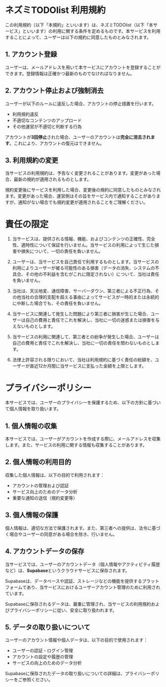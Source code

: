 # ネズミTODOlist 利用規約

この利用規約（以下「本規約」といいます）は、ネズミTODOlist（以下「本サービス」といいます）の利用に関する条件を定めるものです。本サービスを利用することによって、ユーザーは以下の規約に同意したものとみなされます。

## 1. アカウント登録

ユーザーは、メールアドレスを用いて本サービスにアカウントを登録することができます。登録情報は正確かつ最新のものでなければなりません。

## 2. アカウント停止および強制消去

ユーザーが以下のルールに違反した場合、アカウントの停止措置を行います。

- 利用規約違反
- 不適切なコンテンツのアップロード
- その他運営が不適切と判断する行為

アカウントが**3回停止**された場合、ユーザーのアカウントは**完全に消去されます**。これにより、アカウントの復元はできません。

## 3. 利用規約の変更

当サービスの利用規約は、予告なく変更されることがあります。変更があった場合、最新の規約が適用されるものとします。

規約変更後にサービスを利用した場合、変更後の規約に同意したものとみなされます。変更があった場合、運営側はその旨をサービス内で通知することがありますが、通知がない場合でも規約変更が適用されることをご理解ください。
# 責任の限定

1. 当サービスは、提供される情報、機能、およびコンテンツの正確性、完全性、適時性について保証を行いません。当サービスの利用によって生じた損害や損失について、一切の責任を負いません。

2. ユーザーは、当サービスを自己責任で利用するものとします。当サービスの利用によりユーザーが被る可能性のある損害（データの消失、システムの不具合、その他の不利益を含むがこれに限定されない）について、当社は責任を負いません。

3. 当社は、天災地変、通信障害、サーバーダウン、第三者による不正行為、その他当社の合理的支配を超える事由によってサービスが一時的または永続的に中断した場合でも、その責任を負いません。

4. 当サービスに関連して発生した問題により第三者に損害が生じた場合、ユーザーは自己の費用と責任でこれを解決し、当社に一切の迷惑または損害を与えないものとします。

5. 当サービスの利用に関連して、第三者との紛争が発生した場合、ユーザーは自己の費用と責任でこれを解決し、当社に一切の責任を問わないものとします。

6. 法律上許容される限りにおいて、当社は利用規約に基づく責任の総額を、ユーザーが直近12か月間に当サービスに支払った金額を上限とします。


# プライバシーポリシー

本サービスでは、ユーザーのプライバシーを保護するため、以下の方針に基づいて個人情報を取り扱います。

## 1. 個人情報の収集

本サービスでは、ユーザーがアカウントを作成する際に、メールアドレスを収集します。また、サービスの利用に関する情報も収集することがあります。

## 2. 個人情報の利用目的

収集した個人情報は、以下の目的で利用されます：

- アカウントの管理および認証
- サービス向上のためのデータ分析
- 重要な通知の送信（規約変更等）

## 3. 個人情報の保護

個人情報は、適切な方法で保護されます。また、第三者への提供は、法令に基づく場合やユーザーの同意がある場合を除き、行いません。

## 4. アカウントデータの保存

当サービスでは、ユーザーのアカウントデータ（個人情報やアクティビティ履歴など）は、**Supabase**というクラウドサービスに保存されます。

Supabaseは、データベースや認証、ストレージなどの機能を提供するプラットフォームであり、当サービスにおけるユーザーアカウント管理のために利用されています。

Supabaseに保存されるデータは、厳重に管理され、当サービスの利用規約およびプライバシーポリシーに従い、安全に取り扱われます。

## 5. データの取り扱いについて

ユーザーのアカウント情報や個人データは、以下の目的で使用されます：

- ユーザーの認証・ログイン管理
- アカウントの設定や履歴の管理
- サービスの向上のためのデータ分析

Supabaseに保存されたデータの取り扱いについての詳細は、プライバシーポリシーをご参照ください。
